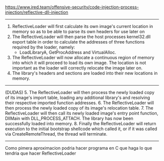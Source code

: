 https://www.ired.team/offensive-security/code-injection-process-injection/reflective-dll-injection

---

1. ReflectiveLoader will first calculate its own image's current location in memory so as to be able to parse its own headers for use later on
2. The ReflectiveLoader will then parse the host processes kernel32.dll export table in order to calculate the addresses of three functions required by the loader, namely:
    - LoadLibraryA, GetProcAddress and VirtualAlloc.
3. The ReflectiveLoader will now allocate a continuous region of memory into which it will proceed to load its own image. The location is not important as the loader will correctly relocate the image later on.
4. The library's headers and sections are loaded into their new locations in memory.
---
(DUDAS)
5.  The ReflectiveLoader will then process the newly loaded copy of its image's import table, loading any additional library's and resolving their respective imported function addresses.
6. The ReflectiveLoader will then process the newly loaded copy of its image's relocation table.
7. The ReflectiveLoader will then call its newly loaded image's entry point function, DllMain with DLL_PROCESS_ATTACH. The library has now been successfully loaded into memory.
8. Finally the ReflectiveLoader will return execution to the initial bootstrap shellcode which called it, or if it was called via CreateRemoteThread, the thread will terminate.

---

Como pimera aproximacion podria hacer programa en C que haga lo que tendria que hacer ReflectiveLoader